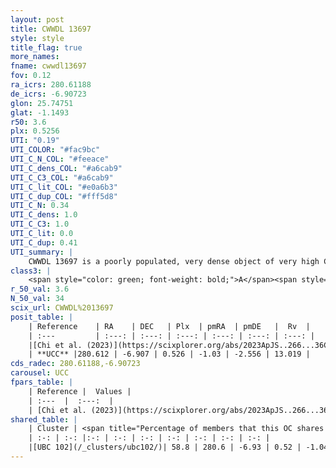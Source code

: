 ```yaml
---
layout: post
title: CWWDL 13697
style: style
title_flag: true
more_names: 
fname: cwwdl13697
fov: 0.12
ra_icrs: 280.61188
de_icrs: -6.90723
glon: 25.74751
glat: -1.1493
r50: 3.6
plx: 0.5256
UTI: "0.19"
UTI_COLOR: "#fac9bc"
UTI_C_N_COL: "#feeace"
UTI_C_dens_COL: "#a6cab9"
UTI_C_C3_COL: "#a6cab9"
UTI_C_lit_COL: "#e0a6b3"
UTI_C_dup_COL: "#fff5d8"
UTI_C_N: 0.34
UTI_C_dens: 1.0
UTI_C_C3: 1.0
UTI_C_lit: 0.0
UTI_C_dup: 0.41
UTI_summary: |
    CWWDL 13697 is a poorly populated, very dense object of very high C3 quality. It was recently reported in the literature.<br><br><span style="color: #99180f; font-weight: bold;">Warning: </span>This is possibly a duplicated object, which shares a significant percentage of members with at least one previously reported entry.
class3: |
    <span style="color: green; font-weight: bold;">A</span><span style="color: green; font-weight: bold;">A</span>
r_50_val: 3.6
N_50_val: 34
scix_url: CWWDL%2013697
posit_table: |
    | Reference    | RA    | DEC   | Plx  | pmRA  | pmDE   |  Rv  |
    | :---         | :---: | :---: | :---: | :---: | :---: | :---: |
    |[Chi et al. (2023)](https://scixplorer.org/abs/2023ApJS..266...36C) | 280.602 | -6.905 | 0.526 | -0.951 | -2.572 | 15.851 |
    | **UCC** |280.612 | -6.907 | 0.526 | -1.03 | -2.556 | 13.019 | 
cds_radec: 280.61188,-6.90723
carousel: UCC
fpars_table: |
    | Reference |  Values |
    | :---  |  :---:  |
    | [Chi et al. (2023)](https://scixplorer.org/abs/2023ApJS..266...36C) | `logAge=7.34, Z=0.12` |
shared_table: |
    | Cluster | <span title="Percentage of members that this OC shares with the ones listed">%</span>   | RA   | DEC   | Plx   | pmRA  | pmDE  | Rv | UTI |
    | :-: | :-: |:-: | :-: | :-: | :-: | :-: | :-: | :-: |
    |[UBC 102](/_clusters/ubc102/)| 58.8 | 280.6 | -6.93 | 0.52 | -1.04 | -2.54 | 13.02 |0.6 |
---
```

